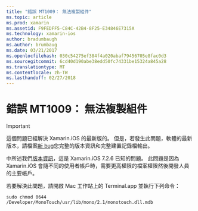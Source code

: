 ```yaml
---
title: "錯誤 MT1009： 無法複製組件"
ms.topic: article
ms.prod: xamarin
ms.assetid: F9FEDFF5-C84C-42B4-8F25-E34846E7315A
ms.technology: xamarin-ios
author: bradumbaugh
ms.author: brumbaug
ms.date: 03/21/2017
ms.openlocfilehash: 030c54275ef384f4a020abaf79456705e8fac0d3
ms.sourcegitcommit: 6cd40d190abe38edd50fc74331be15324a845a28
ms.translationtype: MT
ms.contentlocale: zh-TW
ms.lasthandoff: 02/27/2018
---
```

# <a name="error-mt1009-could-not-copy-the-assembly"></a>錯誤 MT1009： 無法複製組件

> [!IMPORTANT]
> 這個問題已經解決 Xamarin.iOS 的最新版的。 但是，若發生此問題，軟體的最新版本，請檔案[新 bug](~/cross-platform/troubleshooting/questions/howto-file-bug.md)您完整的版本資訊和完整建置記錄檔輸出。

中所述我們[版本資訊](https://developer.xamarin.com/releases/ios/xamarin.ios_7/xamarin.ios_7.2/)，這是 Xamarin.iOS 7.2.6 已知的問題。 此問題是因為 Xamarin.iOS 會隨不同的使用者帳戶時，需要更高權限的檔案權限然後開發人員的主要帳戶。

若要解決此問題，請開啟 Mac 工作站上的 Terminal.app 並執行下列命令：

`sudo chmod 0644 /Developer/MonoTouch/usr/lib/mono/2.1/monotouch.dll.mdb`

